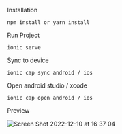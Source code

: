 Installation

`npm install or yarn install`

Run Project

`ionic serve`

Sync to device 

`ionic cap sync android / ios`

Open android studio / xcode

`ionic cap open android / ios`

Preview

![Screen Shot 2022-12-10 at 16 37 04](https://user-images.githubusercontent.com/58780032/206844040-e3b149d8-4845-4a32-8558-15fd431342e2.png)
